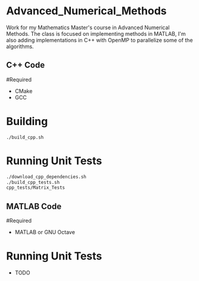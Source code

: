 # Advanced_Numerical_Methods
Work for my Mathematics Master's course in Advanced Numerical Methods.
The class is focused on implementing methods in MATLAB, I'm also adding implementations
in C++ with OpenMP to parallelize some of the algorithms.

## C++ Code
#Required
- CMake
- GCC

# Building
`./build_cpp.sh`

# Running Unit Tests
```bash
./download_cpp_dependencies.sh
./build_cpp_tests.sh
cpp_tests/Matrix_Tests
```

## MATLAB Code
#Required
- MATLAB or GNU Octave

# Running Unit Tests
- TODO
